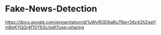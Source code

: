 # Fake-News-Detection
https://docs.google.com/presentation/d/1uWvROE9iaRu7Rqrr34z42hZqst1mBpKYQGr4f1SY63c/edit?usp=sharing
